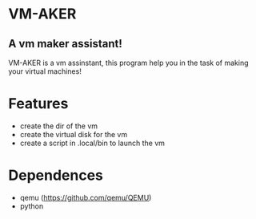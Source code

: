 # VM-AKER
## A vm maker assistant!

VM-AKER is a vm assinstant, this program help you in the task of making your virtual machines!

# Features
- create the dir of the vm
- create the virtual disk for the vm
- create a script in .local/bin to launch the vm

# Dependences 
- qemu (https://github.com/qemu/QEMU) 
- python



